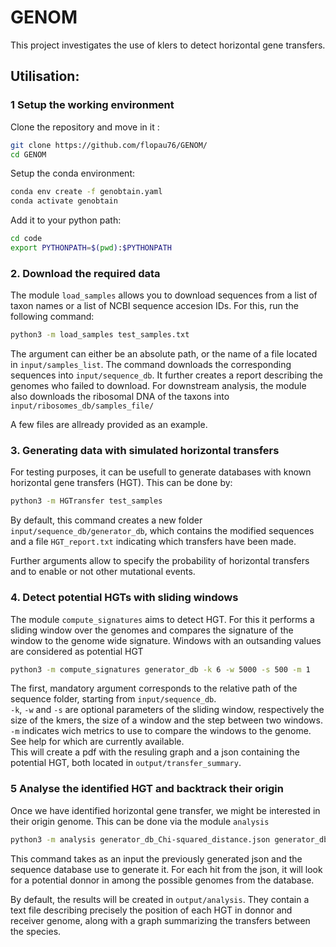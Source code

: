 # GENOM
This project investigates the use of klers to detect horizontal gene transfers.


## Utilisation:

### 1 Setup the working environment

Clone the repository and move in it :

```bash
git clone https://github.com/flopau76/GENOM/
cd GENOM
```

Setup the conda environment:

```bash
conda env create -f genobtain.yaml
conda activate genobtain
```

Add it to your python path:

```bash
cd code
export PYTHONPATH=$(pwd):$PYTHONPATH
```

### 2. Download the required data

The module `load_samples` allows you to download sequences from a list of taxon names or a list of NCBI sequence accesion IDs. For this, run the following command:

```bash
python3 -m load_samples test_samples.txt
```
The argument can either be an absolute path, or the name of a file located in `input/samples_list`. The command downloads the corresponding sequences into `input/sequence_db`. It further creates a report describing the genomes who failed to download. For downstream analysis, the module also downloads the ribosomal DNA of the taxons into `input/ribosomes_db/samples_file/`

A few files are allready provided as an example.

### 3. Generating data with simulated horizontal transfers

For testing purposes, it can be usefull to generate databases with known horizontal gene transfers (HGT). This can be done by:

```bash
python3 -m HGTransfer test_samples
```

By default, this command creates a new folder  `input/sequence_db/generator_db`, which contains the modified sequences and a file `HGT_report.txt` indicating which transfers have been made.

Further arguments allow to specify the probability of horizontal transfers and to enable or not other mutational events.

### 4. Detect potential HGTs with sliding windows

The module `compute_signatures` aims to detect HGT. For this it performs a sliding window over the genomes and compares the signature of the window to the genome wide signature. Windows with an outsanding values are considered as potential HGT

```bash
python3 -m compute_signatures generator_db -k 6 -w 5000 -s 500 -m 1
```

The first, mandatory argument corresponds to the relative path of the sequence folder, starting from `input/sequence_db`.  
`-k`, `-w` and `-s` are optional parameters of the sliding window, respectively the size of the kmers, the size of a window and the step between two windows.  
`-m` indicates wich metrics to use to compare the windows to the genome. See help for which are currently available.  
This will create a pdf with the resuling graph and a json containing the potential HGT, both located in `output/transfer_summary`.

### 5 Analyse the identified HGT and backtrack their origin
Once we have identified horizontal gene transfer, we might be interested in their origin genome. This can be done via the module `analysis`

```bash
python3 -m analysis generator_db_Chi-squared_distance.json generator_db
```

This command takes as an input the previously generated json and the sequence database use to generate it. For each hit from the json, it will look for a potential donnor in among the possible genomes from the database.

By default, the results will be created in `output/analysis`. They contain a text file describing precisely the position of each HGT in donnor and receiver genome, along with a graph summarizing the transfers between the species.

